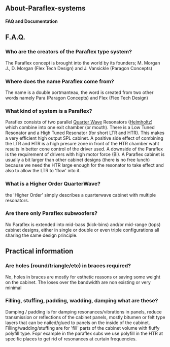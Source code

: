 ## About-Paraflex-systems
#### FAQ and Documentation

## F.A.Q.

### Who are the creators of the Paraflex type system?
The Paraflex concept is brought into the world by its founders; M. Morgan J., D. Morgan (Flex Tech Design) and J. Vansickle (Paragon Concepts)

### Where does the name Paraflex come from?
The name is a double portmanteau, the word is created from two other words namely Para (Paragon Concepts) and Flex (Flex Tech Design) 

### What kind of system is a Paraflex?
Paraflex consists of two parallel [Quarter Wave](https://en.wikipedia.org/wiki/Loudspeaker_enclosure#Quarter_wave_enclosure) Resonators ([Helmholtz](https://en.wikipedia.org/wiki/Helmholtz_resonance)) which combine into one exit chamber (or mouth). There is a Low Tuned Resonator and a High Tuned Resonator (for short LTR and HTR). This makes a very efficient high output SPL cabinet. A positive side effect of combining the LTR and HTR is a high presure zone in front of the HTR chamber waht results in  better cone control of the driver used. A downside of the Paraflex is the requirement of drivers with high motor force (Bl). A Paraflex cabinet is usually a bit larger than other cabinet designs (there is no free lunch) because we need the HTR large enough for the resonator to take effect and also to allow the LTR to 'flow' into it.


### What is a Higher Order QuarterWave?
the 'Higher Order' simply describes a quarterwave cabinet with multiple resonators.

### Are there only Paraflex subwoofers?
No Paraflex is extended into mid-bass (kick-bins) and/or mid-range (tops) cabinet designs, either in single or double or even triple configurations all sharing the same design principle. 

## Practical information

### Are holes (round/triangle/etc) in braces required?
No, holes in braces are mostly for esthetic reasons or saving some weight on the cabinet. The loses over the bandwidth are non existing or very minimal

### Filling, stuffing, padding, wadding, damping what are these? 
Damping / padding is for damping resonances/vibrations in panels, reduce transmission or reflections of the cabinet panels, mostly bitumen or felt type layers that can be nailed/glued to panels on the inside of the cabinet.
Filling/wadding/stuffing are for 'fill' parts of the cabinet volume with fluffy polyfill type. Fopr example in the paraflex subs we use polyfill in the HTR at specific places to get rid of resonances at curtain frequencies.
